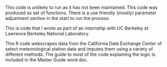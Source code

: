 This code is unlikely to run as it has not been maintained.
This code was produced as set of functions. 
There is a use friendly (mostly) parameter adjustment section in the start to run the process.

This is code that I wrote as part of an internship with UC Berkeley at Lawrence Berkeley National Laboratory.

This R code webscrapes data from the California Data Exchange Center of select meteorological station data and imputes them using a variety of different methods.
The guide to most of the code explaining the logic is included in the Master Guide word doc.

